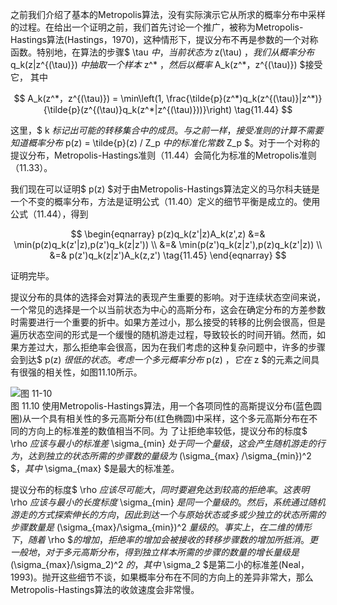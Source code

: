 之前我们介绍了基本的Metropolis算法，没有实际演示它从所求的概率分布中采样的过程。在给出一个证明之前，我们首先讨论一个推广，被称为Metropolis-Hastings算法(Hastings，1970)，这种情形下，提议分布不再是参数的一个对称函数。特别地，在算法的步骤$ \tau $中，当前状态为$ z(\tau) $，我们从概率分布$ q_k(z|z^{(\tau)}) $中抽取一个样本$ z^* $，然后以概率$ A_k(z^*，z^{(\tau)}) $接受它， 其中    

$$
A_k(z^*，z^{(\tau)}) = \min\left(1, \frac{\tilde{p}(z^*)q_k(z^{(\tau)}|z^*)}{\tilde{p}(z^{(\tau)}q_k(z^*|z^{(\tau)}))}\right) \tag{11.44}
$$


这里，$ k $标记出可能的转移集合中的成员。与之前一样，接受准则的计算不需要知道概率分布$ p(z) = \tilde{p}(z) / Z_p $中的标准化常数$ Z_p $。对于一个对称的提议分布，Metropolis-Hastings准则（11.44）会简化为标准的Metropolis准则（11.33）。    

我们现在可以证明$ p(z) $对于由Metropolis-Hastings算法定义的马尔科夫链是一个不变的概率分布，方法是证明公式（11.40）定义的细节平衡是成立的。使用公式（11.44），得到    

$$
\begin{eqnarray}
p(z)q_k(z'|z)A_k(z',z) &=& \min(p(z)q_k(z'|z),p(z')q_k(z|z')) \\
&=& \min(p(z')q_k(z|z'),p(z)q_k(z'|z)) \\
&=& p(z')q_k(z|z')A_k(z,z') \tag{11.45}
\end{eqnarray}
$$

证明完毕。     

提议分布的具体的选择会对算法的表现产生重要的影响。对于连续状态空间来说，一个常见的选择是一个以当前状态为中心的高斯分布，这会在确定分布的方差参数时需要进行一个重要的折中。如果方差过小，那么接受的转移的比例会很高，但是遍历状态空间的形式是一个缓慢的随机游走过程，导致较长的时间开销。然而，如果方差过大，那么拒绝率会很高，因为在我们考虑的这种复杂问题中，许多的步骤会到达$ p(z) $很低的状态。考虑一个多元概率分布$ p(z) $，它在$ z $的元素之间具有很强的相关性，如图11.10所示。    

![图 11-10](images/11_10.png)      
图 11.10 使用Metropolis-Hastings算法，用一个各项同性的高斯提议分布(蓝色圆圈)从一个具有相关性的多元高斯分布(红色椭圆)中采样，这个多元高斯分布在不同的方向上的标准差的数值相当不同。为 了让拒绝率较低，提议分布的标度$ \rho $应该与最小的标准差$ \sigma_{min} $处于同一个量级，这会产生随机游走的行为，达到独立的状态所需的步骤数的量级为$ (\sigma_{max} /\sigma_{min})^2
$$，其中$ \sigma_{max} $是最大的标准差。

提议分布的标度$ \rho $应该尽可能大，同时要避免达到较高的拒绝率。这表明$ \rho $应该与最小的长度标度$ \sigma_{min} $是同一个量级的。然后，系统通过随机游走的方式探索伸长的方向，因此到达一个与原始状态或多或少独立的状态所需的步骤数量是$ (\sigma_{max}/\sigma_{min})^2 $量级的。事实上，在二维的情形下，随着$ \rho
$$的增加，拒绝率的增加会被接收的转移步骤数的增加所抵消。更一般地，对于多元高斯分布，得到独立样本所需的步骤的数量的增长量级是$ (\sigma_{max}/\sigma_2)^2 $的，其中$ \sigma_2 $是第二小的标准差(Neal， 1993)。抛开这些细节不谈，如果概率分布在不同的方向上的差异非常大，那么Metropolis-Hastings算法的收敛速度会非常慢。

